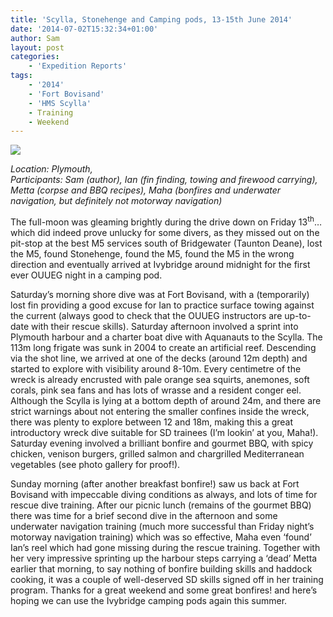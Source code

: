 ```yaml
---
title: 'Scylla, Stonehenge and Camping pods, 13-15th June 2014'
date: '2014-07-02T15:32:34+01:00'
author: Sam
layout: post
categories:
    - 'Expedition Reports'
tags:
    - '2014'
    - 'Fort Bovisand'
    - 'HMS Scylla'
    - Training
    - Weekend
---
```


![](http://ouueg.com/wp-content/uploads/2014/07/14488112475_f3b24da62f_k.jpg)

*Location: Plymouth,*   
*Participants: Sam (author), Ian (fin finding, towing and firewood carrying), Metta (corpse and BBQ recipes), Maha (bonfires and underwater navigation, but definitely not motorway navigation)*

The full-moon was gleaming brightly during the drive down on Friday 13<sup>th</sup>… which did indeed prove unlucky for some divers, as they missed out on the pit-stop at the best M5 services south of Bridgewater (Taunton Deane), lost the M5, found Stonehenge, found the M5, found the M5 in the wrong direction and eventually arrived at Ivybridge around midnight for the first ever OUUEG night in a camping pod.

Saturday’s morning shore dive was at Fort Bovisand, with a (temporarily) lost fin providing a good excuse for Ian to practice surface towing against the current (always good to check that the OUUEG instructors are up-to-date with their rescue skills). Saturday afternoon involved a sprint into Plymouth harbour and a charter boat dive with Aquanauts to the Scylla. The 113m long frigate was sunk in 2004 to create an artificial reef. Descending via the shot line, we arrived at one of the decks (around 12m depth) and started to explore with visibility around 8-10m. Every centimetre of the wreck is already encrusted with pale orange sea squirts, anemones, soft corals, pink sea fans and has lots of wrasse and a resident conger eel. Although the Scylla is lying at a bottom depth of around 24m, and there are strict warnings about not entering the smaller confines inside the wreck, there was plenty to explore between 12 and 18m, making this a great introductory wreck dive suitable for SD trainees (I’m lookin’ at you, Maha!). Saturday evening involved a brilliant bonfire and gourmet BBQ, with spicy chicken, venison burgers, grilled salmon and chargrilled Mediterranean vegetables (see photo gallery for proof!).

Sunday morning (after another breakfast bonfire!) saw us back at Fort Bovisand with impeccable diving conditions as always, and lots of time for rescue dive training. After our picnic lunch (remains of the gourmet BBQ) there was time for a brief second dive in the afternoon and some underwater navigation training (much more successful than Friday night’s motorway navigation training) which was so effective, Maha even ‘found’ Ian’s reel which had gone missing during the rescue training. Together with her very impressive sprinting up the harbour steps carrying a ‘dead’ Metta earlier that morning, to say nothing of bonfire building skills and haddock cooking, it was a couple of well-deserved SD skills signed off in her training program. Thanks for a great weekend and some great bonfires! and here’s hoping we can use the Ivybridge camping pods again this summer.
